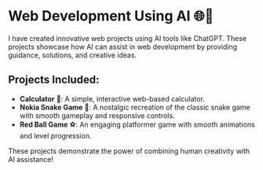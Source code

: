 # Web Development Using AI 🌐🤖  

I have created innovative web projects using AI tools like ChatGPT. These projects showcase how AI can assist in web development by providing guidance, solutions, and creative ideas.  

## Projects Included:  
- **Calculator** 🧮: A simple, interactive web-based calculator.  
- **Nokia Snake Game** 🐍: A nostalgic recreation of the classic snake game with smooth gameplay and responsive controls.  
- **Red Ball Game** ⚽: An engaging platformer game with smooth animations and level progression.  

These projects demonstrate the power of combining human creativity with AI assistance!  
